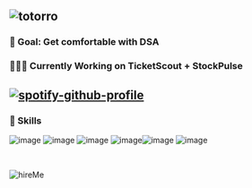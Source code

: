 
![totorro](https://github.com/davidkabongo/DavidKabongo/assets/97849138/380dd234-5b4b-420b-a1b3-8c9b661a8c0d)
-----
### 🎯 Goal: Get comfortable with DSA
### 🧑🏾‍💻 Currently Working on TicketScout + StockPulse
[![spotify-github-profile](https://spotify-github-profile.vercel.app/api/view?uid=davidkab04&cover_image=true&theme=natemoo-re&show_offline=true&background_color=030303&interchange=false&bar_color=53b14f&bar_color_cover=false)](https://github.com/kittinan/spotify-github-profile)
-----

### 🌱 Skills
![image](https://github.com/davidkabongo/DavidKabongo/assets/97849138/0fd7c32a-45c9-4697-96fb-abd725b0d5f7) ![image](https://github.com/davidkabongo/DavidKabongo/assets/97849138/a39ba62e-a211-4f88-b3ae-6aeed6d0657e) ![image](https://github.com/davidkabongo/DavidKabongo/assets/97849138/c4bccaae-2702-4584-bf5b-74d5fcaf6a1e) ![image](https://github.com/davidkabongo/DavidKabongo/assets/97849138/83aea4a9-3fe6-4e1f-8a0f-91846d53cf84)![image](https://github.com/davidkabongo/DavidKabongo/assets/97849138/8ffcef88-03e9-4cd3-95dc-91956651ae45) ![image](https://github.com/davidkabongo/DavidKabongo/assets/97849138/2e501b2e-9b78-4928-ae70-17ce59df3772)

&nbsp;

![hireMe](https://github.com/davidkabongo/DavidKabongo/assets/97849138/2e413226-f05c-43c7-9670-4f4a016e522c)
